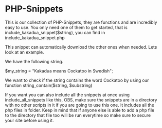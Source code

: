PHP-Snippets
============

This is our collection of PHP-Snippets, they are functions and are incredibly easy to use.
You only need one of them to get started, that is include_kakadua_snippet($string), you can find in include_kakadua_snippet.php

This snippet can automatically download the other ones when needed. Lets look at an example.

We have the following string.

$my_string = "Kakadua means Cockatoo in Swedish";

We want to check if the string contains the word Cockatoo by using our function string_contain($string, $substring)



<?php
	
	include('include_kakadua_snippet.php'); 
	include_kakadua_snippet('string_contain');

	/*
		Thats it, now the script will check if we already have the snippet downloaded, if not it will download it for us. 
		Just make sure that the script has permission to create directories/files and modify them.
	*/

	$my_string = "Kakadua means Cockatoo in Swedish";
	
	if(string_contain($my_string, 'Cockatoo')){
		echo "The string contains the word Cockatoo";
	} else{
		echo "The string does not contain the word Cockatoo";
	}

?>



If you want you can also include all the snippets at once using include_all_snippets like this, 
OBS, make sure the snippets are in a directory with no other scripts in it if you are going to use
this one. It includes all the php files in folder. Keep in mind that if anyone else is able to add 
a php file to the directory that file too will be run everytime so make sure to secure your site before using it.



<?php

	include('include_all_snippets.php'); 
	include_all_snippets();

	/*
		Thats it, we now have all kakadua snippets included
	*/

	$my_string = "Kakadua means Cockatoo in Swedish";
	
	if(string_contain($my_string, 'Cockatoo')){
		echo "The string contains the word Cockatoo";
	} else{
		echo "The string does not contain the word Cockatoo";
	}

?>